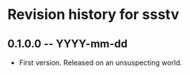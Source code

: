 # Revision history for ssstv

## 0.1.0.0 -- YYYY-mm-dd

* First version. Released on an unsuspecting world.
